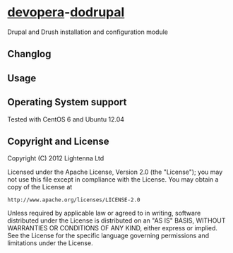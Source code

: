 [devopera](http://devopera.com)-[dodrupal](http://devopera.com/module/dodrupal)
==============

Drupal and Drush installation and configuration module

Changlog
--------

Usage
-----

Operating System support
------------------------

Tested with CentOS 6 and Ubuntu 12.04

Copyright and License
---------------------

Copyright (C) 2012 Lightenna Ltd

Licensed under the Apache License, Version 2.0 (the "License"); you may not use this file except in compliance with the License. You may obtain a copy of the License at

    http://www.apache.org/licenses/LICENSE-2.0

Unless required by applicable law or agreed to in writing, software distributed under the License is distributed on an "AS IS" BASIS, WITHOUT WARRANTIES OR CONDITIONS OF ANY KIND, either express or implied. See the License for the specific language governing permissions and limitations under the License.
